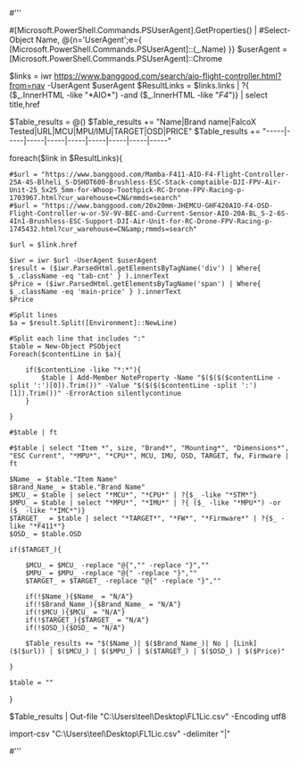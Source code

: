 



#'''

#[Microsoft.PowerShell.Commands.PSUserAgent].GetProperties() |
#Select-Object Name, @{n='UserAgent';e={ [Microsoft.PowerShell.Commands.PSUserAgent]::$($_.Name) }}
$userAgent = [Microsoft.PowerShell.Commands.PSUserAgent]::Chrome

$links = iwr https://www.banggood.com/search/aio-flight-controller.html?from=nav -UserAgent $userAgent
$ResultLinks = $links.links | ?{ ($_.InnerHTML -like "*AIO*") -and ($_.InnerHTML -like "*F4*")} | select title,href

$Table_results = @()
$Table_results += "Name|Brand name|FalcoX Tested|URL|MCU|MPU/IMU|TARGET|OSD|PRICE"
$Table_results += "-----|-----|-----|-----|-----|-----|-----|-----|-----"

foreach($link in $ResultLinks){


    #$url = "https://www.banggood.com/Mamba-F411-AIO-F4-Flight-Controller-25A-4S-Blheli_S-DSHOT600-Brushless-ESC-Stack-comptaible-DJI-FPV-Air-Unit-25_5x25_5mm-for-Whoop-Toothpick-RC-Drone-FPV-Racing-p-1703967.html?cur_warehouse=CN&rmmds=search"
    #$url = "https://www.banggood.com/20x20mm-JHEMCU-GHF420AIO-F4-OSD-Flight-Controller-w-or-5V-9V-BEC-and-Current-Sensor-AIO-20A-BL_S-2-6S-4In1-Brushless-ESC-Support-DJI-Air-Unit-for-RC-Drone-FPV-Racing-p-1745432.html?cur_warehouse=CN&amp;rmmds=search"

    $url = $link.href

    $iwr = iwr $url -UserAgent $userAgent
    $result = ($iwr.ParsedHtml.getElementsByTagName('div') | Where{ $_.className -eq 'tab-cnt' } ).innerText
    $Price = ($iwr.ParsedHtml.getElementsByTagName('span') | Where{ $_.className -eq 'main-price' } ).innerText
    $Price

    #Split lines
    $a = $result.Split([Environment]::NewLine)
    
    #Split each line that includes ":"
    $table = New-Object PSObject
    Foreach($contentLine in $a){

        if($contentLine -like "*:*"){
            $table | Add-Member NoteProperty -Name "$($($($contentLine -split ':')[0]).Trim())" -Value "$($($($contentLine -split ':')[1]).Trim())" -ErrorAction silentlycontinue
        }
        
    }
    
    #$table | ft

    #$table | select "Item *", size, "Brand*", "Mounting*", "Dimensions*", "ESC Current", "*MPU*", "*CPU*", MCU, IMU, OSD, TARGET, fw, Firmware | ft

    $Name_ = $table."Item Name"
    $Brand_Name_ = $table."Brand Name"
    $MCU_ = $table | select "*MCU*", "*CPU*" | ?{$_ -like "*STM*"}
    $MPU_ = $table | select "*MPU*", "*IMU*" | ?{ ($_ -like "*MPU*") -or ($_ -like "*IMC*")}
    $TARGET_  = $table | select "*TARGET*", "*FW*", "*Firmware*" | ?{$_ -like "*F411*"}
    $OSD_ = $table.OSD

    if($TARGET_){

        $MCU_ = $MCU_ -replace "@{","" -replace "}",""
        $MPU_ = $MPU_ -replace "@{" -replace "}",""
        $TARGET_ = $TARGET_ -replace "@{" -replace "}",""

        if(!$Name_){$Name_ = "N/A"}
        if(!$Brand_Name_){$Brand_Name_ = "N/A"}
        if(!$MCU_){$MCU_ = "N/A"}
        if(!$TARGET_){$TARGET_ = "N/A"}
        if(!$OSD_){$OSD_ = "N/A"}

        $Table_results += "$($Name_)| $($Brand_Name_)| No | [Link]($($url)) | $($MCU_) | $($MPU_) | $($TARGET_) | $($OSD_) | $($Price)"

    }

    $table = ""
}

$Table_results | Out-file "C:\Users\teel\Desktop\FL1Lic.csv" -Encoding utf8

import-csv "C:\Users\teel\Desktop\FL1Lic.csv" -delimiter "|"

#'''